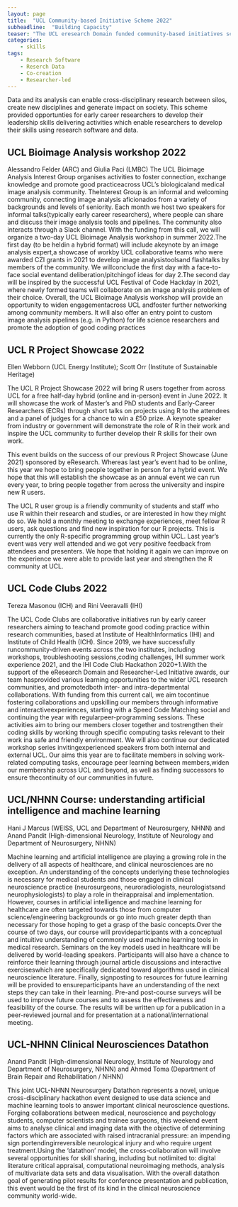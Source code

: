 ```yaml
---
layout: page
title:  "UCL Community-based Initiative Scheme 2022"
subheadline:  "Building Capacity"
teaser: "The UCL eresearch Domain funded community-based initiatives scheme which either contribute to the development of software and/or research data skills or good practice; foster interdisciplinary research through the reuse of tools and resources (e.g. algorithms, data and software); or strengthen positives attributes in the eResearch community."
categories:
    - skills
tags:
    - Research Software
    - Reserch Data
    - Co-creation
    - Researcher-led
---
```


Data and its analysis can enable cross-disciplinary research between silos, create new disciplines and generate impact on society. This scheme provided opportunties for early career researchers to develop their leadership skills delivering activities which enable researchers to develop their skills using research software and data. 

## UCL Bioimage Analysis workshop 2022
Alessandro Felder (ARC) and Giulia Paci (LMBC)
The UCL Bioimage Analysis Interest Group organises activities to foster connection, exchange knowledge and promote good practiceacross UCL’s biologicaland medical image analysis community. TheInterest Group is an informal and welcoming community, connecting image analysis aficionados from a variety of backgrounds and levels of seniority. Each month we host two speakers for informal talks(typically early career researchers), where people can share and discuss their image analysis tools and pipelines. The community also interacts through a Slack channel. With the funding from this call, we will organize a two-day UCL Bioimage Analysis workshop in summer 2022.The first day (to be heldin a hybrid format) will include akeynote by an image analysis expert,a showcase of workby UCL collaborative teams who were awarded CZI grants in 2021 to develop image analysistoolsand flashtalks by members of the community. We willconclude the first day with a face-to-face social eventand deliberation/pitchingof ideas for day 2.The second day will be inspired by the successful UCL Festival of Code Hackday in 2021, where newly formed teams will collaborate on an image analysis problem of their choice. Overall, the UCL Bioimage Analysis workshop will provide an opportunity to widen engagementacross UCL andfoster further networking among community members. It will also offer an entry point to custom image analysis pipelines (e.g. in Python) for life science researchers and promote the adoption of good coding practices

## UCL R Project Showcase 2022
Ellen Webborn (UCL Energy Institute); Scott Orr (Institute of Sustainable Heritage)

The UCL R Project Showcase 2022 will bring R users together from across UCL for a free half-day hybrid (online and in-person) event in June 2022. It will showcase the work of Master’s and PhD students and Early-Career Researchers (ECRs) through short talks on projects using R to the attendees and a panel of judges for a chance to win a £50 prize. A keynote speaker from industry or government will demonstrate the role of R in their work and inspire the UCL community to further develop their R skills for their own work.  

This event builds on the success of our previous R Project Showcase (June 2021) sponsored by eResearch. Whereas last year’s event had to be online, this year we hope to bring people together in person for a hybrid event. We hope that this will establish the showcase as an annual event we can run every year, to bring people together from across the university and inspire new R users.  

The UCL R user group is a friendly community of students and staff who use R within their research and studies, or are interested in how they might do so.  We hold a monthly meeting to exchange experiences, meet fellow R users, ask questions and find new inspiration for our R projects. This is currently the only R-specific programming group within UCL. Last year’s event was very well attended and we got very positive feedback from attendees and presenters. We hope that holding it again we can improve on the experience we were able to provide last year and strengthen the R community at UCL.  

## UCL Code Clubs 2022
Tereza Masonou (ICH) and Rini Veeravalli (IHI)

The UCL Code Clubs are collaborative initiatives run by early career researchers aiming to teachand promote good coding practice within research communities, based at Institute of HealthInformatics (IHI) and Institute of Child Health (ICH). Since 2019, we have successfully runcommunity-driven events across the two institutes, including workshops, troubleshooting sessions,coding challenges, IHI summer work experience 2021, and the IHI Code Club Hackathon 2020+1.With the support of the eResearch Domain and Researcher-Led Initiative awards, our team hasprovided various learning opportunities to the wider UCL research communities, and promotedboth inter- and intra-departmental collaborations. With funding from this current call, we aim tocontinue fostering collaborations and upskilling our members through informative and interactiveexperiences, starting with a Speed Code Matching social and continuing the year with regularpeer-programming sessions. These activities aim to bring our members closer together and tostrengthen their coding skills by working through specific computing tasks relevant to their work ina safe and friendly environment. We will also continue our dedicated workshop series invitingexperienced speakers from both internal and external UCL. Our aims this year are to facilitate members in solving work-related computing tasks, encourage peer learning between members,widen our membership across UCL and beyond, as well as finding successors to ensure thecontinuity of our communities in future.

## UCL/NHNN Course: understanding artificial intelligence and machine learning
Hani J Marcus (WEISS, UCL and Department of Neurosurgery, NHNN) and Anand Pandit (High-dimensional Neurology, Institute of Neurology and Department of Neurosurgery, NHNN)

Machine learning and artificial intelligence are playing a growing role in the delivery of all aspects of healthcare, and clinical neurosciences are no exception. An understanding of the concepts underlying these technologies is necessary for medical students and those engaged in clinical neuroscience practice (neurosurgeons, neuroradiologists, neurologistsand neurophysiologists) to play a role in theirappraisal and implementation. However, courses in artificial intelligence and machine learning for healthcare are often targeted towards those from computer science/engineering backgrounds or go into much greater depth than necessary for those hoping to get a grasp of the basic concepts.Over the course of two days, our course will provideparticipants with a conceptual and intuitive understanding of commonly used machine learning tools in medical research. Seminars on the key models used in healthcare will be delivered by world-leading speakers. Participants will also have a chance to reinforce their learning through journal article discussions and interactive exerciseswhich are specifically dedicated toward algorithms used in clinical neuroscience literature. Finally, signposting to resources for future learning will be provided to ensureparticipants have an understanding of the next steps they can take in their learning. Pre-and post-course surveys will be used to improve future courses and to assess the effectiveness and feasibility of the course. The results will be written up for a publication in a peer-reviewed journal and for presentation at a national/international meeting.

## UCL-NHNN Clinical Neurosciences Datathon
Anand Pandit (High-dimensional Neurology, Institute of Neurology and Department of Neurosurgery, NHNN) and Ahmed Toma (Department of Brain Repair and Rehabilitation / NHNN)

This joint UCL-NHNN Neurosurgery Datathon represents a novel, unique cross-disciplinary hackathon event designed to use data science and machine learning tools to answer important clinical neuroscience questions. Forging collaborations between medical, neuroscience and psychology students, computer scientists and trainee surgeons, this weekend event aims to analyse clinical and imaging data with the objective of determining factors which are associated with raised intracranial pressure: an impending sign portendingirreversible neurological injury and who require urgent treatment.Using the ‘datathon’ model, the cross-collaboration will involve several opportunities for skill sharing, including but notlimited to: digital literature critical appraisal, computational neuroimaging methods, analysis of multivariate data sets and data visualisation. With the overall datathon goal of generating pilot results for conference presentation and publication, this event would be the first of its kind in the clinical neuroscience community world-wide.
